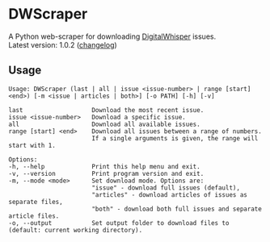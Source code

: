# DWScraper
A Python web-scraper for downloading [DigitalWhisper](https://www.digitalwhisper.co.il) issues.  
Latest version: 1.0.2 ([changelog](https://github.com/MichaelYochpaz/DWScraper/blob/main/changelog.md))

## Usage
```
Usage: DWScraper (last | all | issue <issue-number> | range [start] <end>) [-m <issue | articles | both>] [-o PATH] [-h] [-v]

last                   Download the most recent issue.
issue <issue-number>   Download a specific issue.
all                    Download all available issues.
range [start] <end>    Download all issues between a range of numbers.
                       If a single arguments is given, the range will start with 1.

Options:
-h, --help             Print this help menu and exit.
-v, --version          Print program version and exit.
-m, --mode <mode>      Set download mode. Options are:
                       "issue" - download full issues (default),
                       "articles" - download articles of issues as separate files,
                       "both" - download both full issues and separate article files.
-o, --output           Set output folder to download files to (default: current working directory).
```
